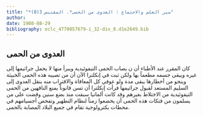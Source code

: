 ```yaml
---
title: "*سير العلم والاجتماع : العدوى من الحمى*. المقتبس 3(8)"
author: 
date: 1908-08-29
bibliography: oclc_4770057679-i_32-div_8.d1e2649.bib
---
```




##  العدوى من الحمى 


 كان المقرر عند الأطباء أن ن يصاب الحمى التيفوئيدية ويبرأ منها لا يحمل جراثيمها إلى غيره ويبقى جسمه مطعماً بها ولكن ثبت في إنكلترا الآن أن من تصيبه هذه الحمى الخبيثة وينجو من أخطارها يبقى مدة ولو عوفي كل المعافاة والاقتراب منه ينقل العدوى إلى السليم المستعد لقبول جراثيمها فرأت إنكلترا أن تسن قانوناً يمنع الناقهين من الحمى التيفوئيدية من الاختلاط بغيرهم وقد كانت ألمانيا سبقت منذ بضع سنين وقضت على من يسلمون من   فتكات هذه الحمى أن يخضعوا زمناً لنظام التطهير وتفحص أجسيامهم في محطات بكترولوجية تقام في جميع البلاد المصابة بالحمى. 
